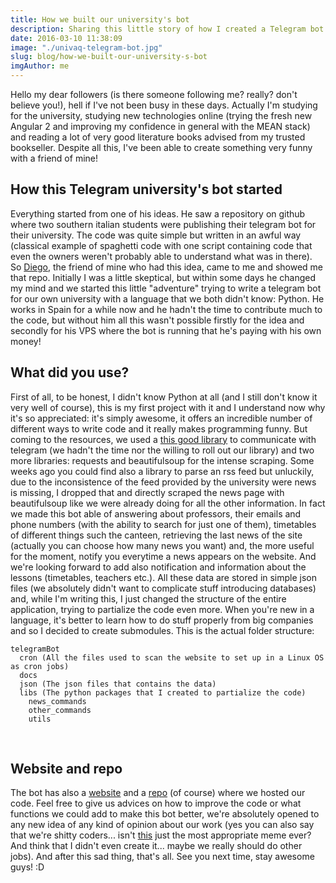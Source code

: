 ```yaml
---
title: How we built our university's bot
description: Sharing this little story of how I created a Telegram bot for our university
date: 2016-03-10 11:38:09
image: "./univaq-telegram-bot.jpg"
slug: blog/how-we-built-our-university-s-bot
imgAuthor: me
---
```


Hello my dear followers (is there someone following me? really? don't believe you!), hell if I've not been busy in these days. Actually I'm studying for the university, studying new technologies online (trying the fresh new Angular 2 and improving my confidence in general with the MEAN stack) and reading a lot of very good literature books advised from my trusted bookseller. Despite all this, I've been able to create something very funny with a friend of mine!

## How this Telegram university's bot started

Everything started from one of his ideas. He saw a repository on github where two southern italian students were publishing their telegram bot for their university. The code was quite simple but written in an awful way (classical example of spaghetti code with one script containing code that even the owners weren't probably able to understand what was in there).
So [Diego](http://www.diegomariani.com), the friend of mine who had this idea, came to me and showed me that repo. Initially I was a little skeptical, but within some days he changed my mind and we started this little "adventure" trying to write a telegram bot for our own university with a language that we both didn't know: Python. He works in Spain for a while now and he hadn't the time to contribute much to the code, but without him all this wasn't possible firstly for the idea and secondly for his VPS where the bot is running that he's paying with his own money!

## What did you use?

First of all, to be honest, I didn't know Python at all (and I still don't know it very well of course), this is my first project with it and I understand now why it's so appreciated: it's simply awesome, it offers an incredible number of different ways to write code and it really makes programming funny.
But coming to the resources, we used a [this good library](https://github.com/python-telegram-bot/python-telegram-bot) to communicate with telegram (we hadn't the time nor the willing to roll out our library) and two more libraries: requests and beautifulsoup for the intense scraping. Some weeks ago you could find also a library to parse an rss feed but unluckily, due to the inconsistence of the feed provided by the university were news is missing, I dropped that and directly scraped the news page with beautifulsoup like we were already doing for all the other information. In fact we made this bot able of answering about professors, their emails and phone numbers (with the ability to search for just one of them), timetables of different things such the canteen, retrieving the last news of the site (actually you can choose how many news you want) and, the more useful for the moment, notify you everytime a news appears on the website. And we're looking forward to add also notification and information about the lessons (timetables, teachers etc.).
All these data are stored in simple json files (we absolutely didn't want to complicate stuff introducing databases) and, while I'm writing this, I just changed the structure of the entire application, trying to partialize the code even more. When you're new in a language, it's better to learn how to do stuff properly from big companies and so I decided to create submodules. This is the actual folder structure:

```
telegramBot
  cron (All the files used to scan the website to set up in a Linux OS as cron jobs)
  docs
  json (The json files that contains the data)
  libs (The python packages that I created to partialize the code)
    news_commands
    other_commands
    utils
```

<br />

## Website and repo

The bot has also a [website](http://univaqtelegrambot.github.io) and a [repo](https://github.com/UnivaqTelegramBot/UnivaqInformaticaBot) (of course) where we hosted our code. Feel free to give us advices on how to improve the code or what functions we could add to make this bot better, we're absolutely opened to any new idea of any kind of opinion about our work (yes you can also say that we're shitty coders... isn't [this](https://pbs.twimg.com/media/CXa9kq2UAAI2tMD.jpg) just the most appropriate meme ever? And think that I didn't even create it... maybe we really should do other jobs). And after this sad thing, that's all. See you next time, stay awesome guys! :D
